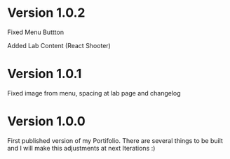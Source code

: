 # Version 1.0.2

Fixed Menu Buttton

Added Lab Content (React Shooter)

# Version 1.0.1

Fixed image from menu, spacing at lab page and changelog

# Version 1.0.0

First published version of my Portifolio.
There are several things to be built and I will make this adjustments at next Iterations :)